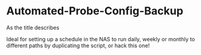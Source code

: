 # Automated-Probe-Config-Backup
As the title describes

Ideal for setting up a schedule in the NAS to run daily, weekly or monthly to different paths by duplicating the script, or hack this one!
